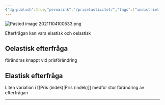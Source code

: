 ```yaml
---
{"dg-publish":true,"permalink":"/priselasticitet/","tags":["industriellekonomi"]}
---
```



![Pasted image 20211104100533.png](/img/user/images/Pasted%20image%2020211104100533.png)

Efterfrågan kan vara elastisk och oelastisk

## Oelastisk efterfråga
förändras knappt vid prisförändring

## Elastisk efterfråga
Liten variation i [[Pris (indek)\|Pris (indek)]] medför stor förändring av efterfrågan

---
